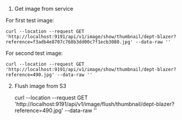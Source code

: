 1. Get image from service

For first test image:

    curl --location --request GET 'http://localhost:9191/api/v1/image/show/thumbnail/dept-blazer?reference=f3adb4e8707c768b3dd00c7f1ecb3080.jpg' --data-raw ''

For second test image:

    curl --location --request GET 'http://localhost:9191/api/v1/image/show/thumbnail/dept-blazer?reference=490.jpg' --data-raw ''

2. Flush image from S3 
   
   
    curl --location --request GET 'http://localhost:9191/api/v1/image/flush/thumbnail/dept-blazer?reference=490.jpg' --data-raw ''